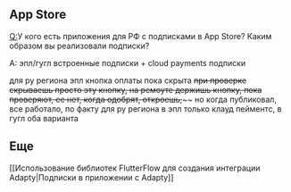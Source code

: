 ## App Store
[Q:](https://t.me/flutterflow_rus/12427/48645)У кого есть приложения для РФ с подписками в App Store?
Каким образом вы реализовали подписки?

A: эпл/гугл встроенные подписки + cloud payments подписки

для ру региона эпл кнопка оплаты пока скрыта ~~при проверке скрываешь просто эту кнопку, на ремоуте держишь кнопку, пока проверяют, ее нет, когда одобрят, откроешь,~~~~ но когда публиковал, все работало, по факту для ру региона в эпл только клауд пейментс, в гугл оба варианта

## Еще
[[Использование библиотек FlutterFlow для создания интеграции Adapty|Подписки в приложении с Adapty]]
